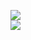 [![](https://img.shields.io/badge/Made%20With-Github%20Spray-lightgrey.svg?style=for-the-badge&logo=github)](https://github.com/Annihil/github-spray#21814)  
[![](https://i.imgur.com/2DrTn0Z.gif)](https://github.com/Annihil/github-spray)